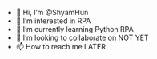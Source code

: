 - 👋 Hi, I’m @ShyamHun
- 👀 I’m interested in RPA
- 🌱 I’m currently learning Python RPA
- 💞️ I’m looking to collaborate on NOT YET
- 📫 How to reach me LATER

<!---
ShyamHun/ShyamHun is a ✨ special ✨ repository because its `README.md` (this file) appears on your GitHub profile.
You can click the Preview link to take a look at your changes.
--->
